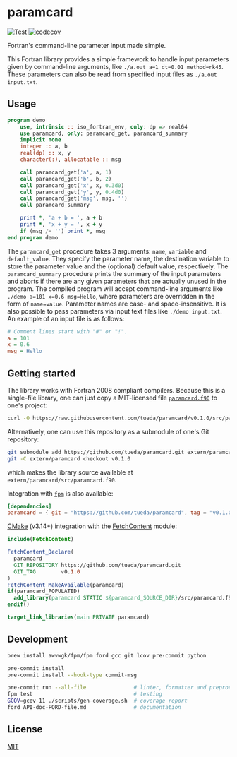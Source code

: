 # paramcard

[![Test](https://github.com/tueda/paramcard/workflows/Test/badge.svg?branch=main)](https://github.com/tueda/paramcard/actions?query=branch:main)
[![codecov](https://codecov.io/gh/tueda/paramcard/branch/main/graph/badge.svg)](https://codecov.io/gh/tueda/paramcard)

Fortran's command-line parameter input made simple.

This Fortran library provides a simple framework to handle input parameters
given by command-line arguments, like `./a.out a=1 dt=0.01 method=rk45`.
These parameters can also be read from specified input files as `./a.out input.txt`.


## Usage

```fortran
program demo
    use, intrinsic :: iso_fortran_env, only: dp => real64
    use paramcard, only: paramcard_get, paramcard_summary
    implicit none
    integer :: a, b
    real(dp) :: x, y
    character(:), allocatable :: msg

    call paramcard_get('a', a, 1)
    call paramcard_get('b', b, 2)
    call paramcard_get('x', x, 0.3d0)
    call paramcard_get('y', y, 0.4d0)
    call paramcard_get('msg', msg, '')
    call paramcard_summary

    print *, 'a + b = ', a + b
    print *, 'x + y = ', x + y
    if (msg /= '') print *, msg
end program demo
```
The `paramcard_get` procedure takes 3 arguments: `name`, `variable` and `default_value`.
They specify the parameter name, the destination variable to store the parameter value
and the (optional) default value, respectively.
The `paramcard_summary` procedure prints the summary of the input parameters and
aborts if there are any given parameters that are actually unused in the program.
The compiled program will accept command-line arguments like
`./demo a=101 x=0.6 msg=Hello`, where parameters are overridden in the form of
`name=value`. Parameter names are case- and space-insensitive.
It is also possible to pass parameters via input text files like
`./demo input.txt`.
An example of an input file is as follows:
```ini
# Comment lines start with "#" or "!".
a = 101
x = 0.6
msg = Hello
```


## Getting started

The library works with Fortran 2008 compliant compilers.
Because this is a single-file library, one can just copy a MIT-licensed file
[`paramcard.f90`](https://raw.githubusercontent.com/tueda/paramcard/v0.1.0/src/paramcard.f90)
to one's project:
```bash
curl -O https://raw.githubusercontent.com/tueda/paramcard/v0.1.0/src/paramcard.f90
```
Alternatively, one can use this repository as a submodule of one's Git repository:
```bash
git submodule add https://github.com/tueda/paramcard.git extern/paramcard
git -C extern/paramcard checkout v0.1.0
```
which makes the library source available at `extern/paramcard/src/paramcard.f90`.

Integration with [`fpm`](https://github.com/fortran-lang/fpm) is also available:
```toml
[dependencies]
paramcard = { git = "https://github.com/tueda/paramcard", tag = "v0.1.0" }
```

[CMake](https://cmake.org/) (v3.14+) integration with the [FetchContent](https://cmake.org/cmake/help/latest/module/FetchContent.html) module:
```cmake
include(FetchContent)
```
```cmake
FetchContent_Declare(
  paramcard
  GIT_REPOSITORY https://github.com/tueda/paramcard.git
  GIT_TAG        v0.1.0
)
FetchContent_MakeAvailable(paramcard)
if(paramcard_POPULATED)
  add_library(paramcard STATIC ${paramcard_SOURCE_DIR}/src/paramcard.f90)
endif()
```
```cmake
target_link_libraries(main PRIVATE paramcard)
```


## Development

```bash
brew install awvwgk/fpm/fpm ford gcc git lcov pre-commit python
```

```bash
pre-commit install
pre-commit install --hook-type commit-msg
```

```bash
pre-commit run --all-file               # linter, formatter and preprocessor
fpm test                                # testing
GCOV=gcov-11 ./scripts/gen-coverage.sh  # coverage report
ford API-doc-FORD-file.md               # documentation
```


License
-------

[MIT](https://github.com/tueda/paramcard/blob/main/LICENSE)
